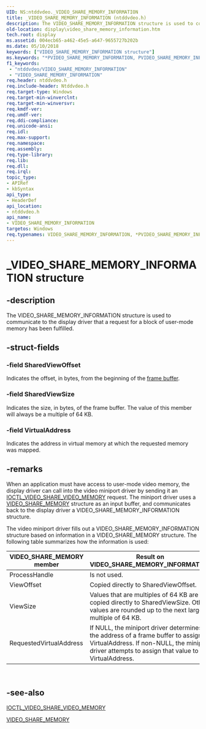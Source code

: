 ```yaml
---
UID: NS:ntddvdeo._VIDEO_SHARE_MEMORY_INFORMATION
title: _VIDEO_SHARE_MEMORY_INFORMATION (ntddvdeo.h)
description: The VIDEO_SHARE_MEMORY_INFORMATION structure is used to communicate to the display driver that a request for a block of user-mode memory has been fulfilled.
old-location: display\video_share_memory_information.htm
tech.root: display
ms.assetid: 004ecb65-a462-45e5-a647-9655727b202b
ms.date: 05/10/2018
keywords: ["VIDEO_SHARE_MEMORY_INFORMATION structure"]
ms.keywords: "*PVIDEO_SHARE_MEMORY_INFORMATION, PVIDEO_SHARE_MEMORY_INFORMATION, PVIDEO_SHARE_MEMORY_INFORMATION structure pointer [Display Devices], VIDEO_SHARE_MEMORY_INFORMATION, VIDEO_SHARE_MEMORY_INFORMATION structure [Display Devices], Video_Structs_bed1b1c4-1ee2-4f6b-862e-d6dd85d11e35.xml, _VIDEO_SHARE_MEMORY_INFORMATION, display.video_share_memory_information, ntddvdeo/PVIDEO_SHARE_MEMORY_INFORMATION, ntddvdeo/VIDEO_SHARE_MEMORY_INFORMATION"
f1_keywords:
 - "ntddvdeo/VIDEO_SHARE_MEMORY_INFORMATION"
 - "VIDEO_SHARE_MEMORY_INFORMATION"
req.header: ntddvdeo.h
req.include-header: Ntddvdeo.h
req.target-type: Windows
req.target-min-winverclnt: 
req.target-min-winversvr: 
req.kmdf-ver: 
req.umdf-ver: 
req.ddi-compliance: 
req.unicode-ansi: 
req.idl: 
req.max-support: 
req.namespace: 
req.assembly: 
req.type-library: 
req.lib: 
req.dll: 
req.irql: 
topic_type:
- APIRef
- kbSyntax
api_type:
- HeaderDef
api_location:
- ntddvdeo.h
api_name:
- VIDEO_SHARE_MEMORY_INFORMATION
targetos: Windows
req.typenames: VIDEO_SHARE_MEMORY_INFORMATION, *PVIDEO_SHARE_MEMORY_INFORMATION
---
```


# _VIDEO_SHARE_MEMORY_INFORMATION structure


## -description


The VIDEO_SHARE_MEMORY_INFORMATION structure is used to communicate to the display driver that a request for a block of user-mode memory has been fulfilled.


## -struct-fields




### -field SharedViewOffset

Indicates the offset, in bytes, from the beginning of the <a href="https://docs.microsoft.com/windows-hardware/drivers/">frame buffer</a>.


### -field SharedViewSize

Indicates the size, in bytes, of the frame buffer. The value of this member will always be a multiple of 64 KB.


### -field VirtualAddress

Indicates the address in virtual memory at which the requested memory was mapped.


## -remarks



When an application must have access to user-mode video memory, the display driver can call into the video miniport driver by sending it an <a href="https://docs.microsoft.com/windows-hardware/drivers/ddi/ntddvdeo/ni-ntddvdeo-ioctl_video_share_video_memory">IOCTL_VIDEO_SHARE_VIDEO_MEMORY</a> request. The miniport driver uses a <a href="https://docs.microsoft.com/windows-hardware/drivers/ddi/ntddvdeo/ns-ntddvdeo-_video_share_memory">VIDEO_SHARE_MEMORY</a> structure as an input buffer, and communicates back to the display driver a VIDEO_SHARE_MEMORY_INFORMATION structure. 

The video miniport driver fills out a VIDEO_SHARE_MEMORY_INFORMATION structure based on information in a VIDEO_SHARE_MEMORY structure. The following table summarizes how the information is used:

|VIDEO_SHARE_MEMORY member|Result on VIDEO_SHARE_MEMORY_INFORMATION|
|--- |--- |
|ProcessHandle|Is not used.|
|ViewOffset|Copied directly to SharedViewOffset.|
|ViewSize|Values that are multiples of 64 KB are copied directly to SharedViewSize. Other values are rounded up to the next larger multiple of 64 KB.|
|RequestedVirtualAddress|If NULL, the miniport driver determines the address of a frame buffer to assign to VirtualAddress. If non-NULL, the miniport driver attempts to assign that value to VirtualAddress.|
 
## -see-also




<a href="https://docs.microsoft.com/windows-hardware/drivers/ddi/ntddvdeo/ni-ntddvdeo-ioctl_video_share_video_memory">IOCTL_VIDEO_SHARE_VIDEO_MEMORY</a>



<a href="https://docs.microsoft.com/windows-hardware/drivers/ddi/ntddvdeo/ns-ntddvdeo-_video_share_memory">VIDEO_SHARE_MEMORY</a>
 

 

